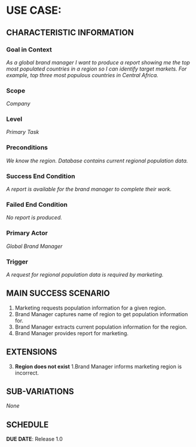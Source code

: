 # USE CASE: <number> <the name should be the goal as a short active verb phrase>

## CHARACTERISTIC INFORMATION

### Goal in Context

*As a global brand manager I want to produce a report showing me the top most populated countries in a region so I can identify target markets. For example, top three most populous countries in Central Africa.*

### Scope

*Company*

### Level

*Primary Task*

### Preconditions

*We know the region. Database contains current regional population data.*

### Success End Condition

*A report is available for the brand manager to complete their work.*

### Failed End Condition

*No report is produced.*

### Primary Actor

*Global Brand Manager*

### Trigger

*A request for regional population data is required by marketing.*

## MAIN SUCCESS SCENARIO


1. Marketing requests population information for a given region.
2. Brand Manager captures name of region to get population information for.
3. Brand Manager extracts current population information for the region.
4. Brand Manager provides report for marketing.

## EXTENSIONS

3. **Region does not exist**
    1.Brand Manager informs marketing region is incorrect.

## SUB-VARIATIONS

*None*

## SCHEDULE

**DUE DATE**: Release 1.0